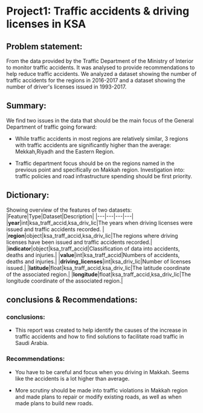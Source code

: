 # Project1: Traffic accidents & driving licenses in KSA
## Problem statement:
From the data provided by the Traffic Department of the Ministry of Interior to monitor traffic accidents. It was analysed to provide recommendations to help reduce traffic accidents. We analyzed a dataset showing the number of traffic accidents for the regions in 2016-2017 and a dataset showing the number of driver's licenses issued in 1993-2017.
## Summary:
We find two issues in the data that should be the main focus of the General Department of traffic going forward:

- While traffic accidents in most regions are relatively similar, 3 regions with traffic accidents are significantly higher than the average: Mekkah,Riyadh and the Eastern Region.

- Traffic department focus should be on the regions named in the previous point and specifically on Makkah region. Investigation into: traffic policies and road infrastructure spending should be first priority.
##  Dictionary:
Showing overview of the features of two datasets:
|Feature|Type|Dataset|Description|
|---|---|---|---|
|**year**|int|ksa_traff_accid,ksa_driv_lic|The years when driving licenses were issued and traffic accidents recorded. |
|**region**|object|ksa_traff_accid,ksa_driv_lic|The regions where driving licenses have been issued and traffic accidents recorded.|
|**indicator**|object|ksa_traff_accid|Classification of data into accidents, deaths and injuries.|
|**value**|int|ksa_traff_accid|Numbers of accidents, deaths and injuries.|
|**driving_licenses**|int|ksa_driv_lic|Number of licenses issued.|
|**latitude**|float|ksa_traff_accid,ksa_driv_lic|The latitude coordinate of the associated region.|
|**longitude**|float|ksa_traff_accid,ksa_driv_lic|The longitude coordinate of the associated region.|

## conclusions & Recommendations:
### conclusions:
- This report was created to help identify the causes of the increase in traffic accidents and how to find solutions to facilitate road traffic in Saudi Arabia. 
### Recommendations:
- You have to be careful and focus when you driving in Makkah. Seems like the accidents is a lot higher than average.

- More scrutiny should be made into traffic violations in Makkah region and made plans to repair or modify existing roads, as well as when made plans to build new roads.

